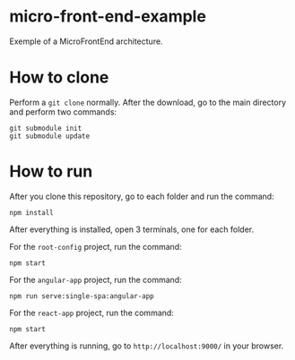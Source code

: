 # micro-front-end-example
Exemple of a MicroFrontEnd architecture.

# How to clone

Perform a ```git clone``` normally. After the download, go to the main directory and perform two commands:

```
git submodule init
git submodule update
```

# How to run

After you clone this repository, go to each folder and run the command:

```
npm install
```

After everything is installed, open 3 terminals, one for each folder.

For the ```root-config``` project, run the command:

```
npm start
```

For the ```angular-app``` project, run the command:

```
npm run serve:single-spa:angular-app
```

For the ```react-app``` project, run the command:

```
npm start
```

After everything is running, go to ```http://localhost:9000/``` in your browser.
